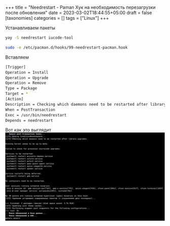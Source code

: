 +++
title = "Needrestart - Paman Хук на необходимость перезагрузки после обновления"
date = 2023-03-02T18:44:55+05:00
draft = false
[taxonomies]
categories = []
tags = ["Linux"]
+++

Устанавливаем пакеты
```bash
yay -S needrestart iucode-tool
```
```bash
sudo -e /etc/pacman.d/hooks/99-needrestart-pacman.hook
```
Вставляем
```sh
[Trigger]
Operation = Install
Operation = Upgrade
Operation = Remove
Type = Package
Target = *
[Action]
Description = Checking which daemons need to be restarted after library upgrades.
When = PostTransaction
Exec = /usr/bin/needrestart
Depends = needrestart
```

Вот как это выглядит
![](/images/needrestart/1669990137.png)

